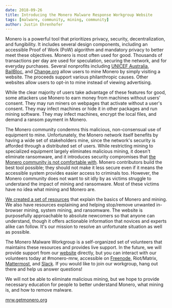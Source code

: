 ```yaml
---
date: 2018-09-26
title: Introducing the Monero Malware Response Workgroup Website
tags: [malware, community, mining, community]
author: Justin Ehrenhofer
---
```


Monero is a powerful tool that prioritizes privacy, security, decentralization, and fungibility. It includes several design components, including an accessible Proof of Work (PoW) algorithm and mandatory privacy to better meet these objectives. Monero is most often used for good. Thousands of transactions per day are used for speculation, securing the network, and for everyday purchases. Several nonprofits including [UNICEF Australia](https://www.thehopepage.org/), [BailBloc](https://bailbloc.thenewinquiry.com), and [Change.org](https://theminingscreensaver.com) allow users to mine Monero by simply visiting a website. The proceeds support various philanthropic causes. Other websites allow users to opt-in to mine instead of viewing advertising.

While the clear majority of users take advantage of these features for good, some attackers use Monero to earn money from machines without users' consent. They may run miners on webpages that activate without a user's consent. They may infect machines or hide it in other packages and run mining software. They may infect machines, encrypt the local files, and demand a ransom payment in Monero.

The Monero community condemns this malicious, non-consensual use of equipment to mine. Unfortunately, the Monero network itself benefits by having a wide set of stakeholders mine, since the network's security is afforded through a distributed set of users. While restricting mining to specialized equipment largely eliminates malicious mining, it doesn't eliminate ransomware, and it introduces security compromises that [the Monero community is not comfortable with](https://getmonero.org/2018/02/11/PoW-change-and-key-reuse.html). Monero contributors build the best tool possible; they should not make it less secure even if it means the accessible system provides easier access to criminals too. However, the Monero community does not want to sit idly by as victims struggle to understand the impact of mining and ransomware. Most of these victims have no idea what mining and Monero are.

[We created a set of resources](https://mrw.getmonero.org) that explain the basics of Monero and mining. We also have resources explaining and helping stop/remove unwanted in-browser mining, system mining, and ransomware. The website is purposefully approachable to absolute newcomers so that anyone can understand, though it offers actionable information that novices and experts alike can follow. It's our mission to resolve an unfortunate situation as well as possible.

The Monero Malware Workgroup is a self-organized set of volunteers that maintains these resources and provides live support. In the future, we will provide support from our [website](https://mrw.getmonero.org) directly, but you can interact with our volunteers today at #monero-mrw, accessible on [Freenode](https://kiwiirc.com/nextclient/#irc://irc.freenode.net/#monero-mrw), Riot/Matrix, [Mattermost](https://mattermost.getmonero.org/monero/channels/monero-mrw), and [Slack](https://monero.slack.com). If you would like to join our workgroup, hang out there and help us answer questions!

We will not be able to eliminate malicious mining, but we hope to provide necessary education for people to better understand Monero, what mining is, and how to remove malware.

[mrw.getmonero.org](https://mrw.getmonero.org)
